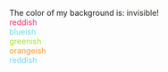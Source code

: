 The color of my background is: <span style="color: #272822">invisible</span>!  
<span style="color: #F92672">reddish</span>  
<span style="color: #66D9EF">blueish</span>  
<span style="color: #A6E22E">greenish</span>  
<span style="color: #FD971F">orangeish</span>  
<span style="color: #66D9EF">reddish</span>  